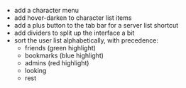 - add a character menu
- add hover-darken to character list items
- add a plus button to the tab bar for a server list shortcut
- add dividers to split up the interface a bit
- sort the user list alphabetically, with precedence:
  - friends (green highlight)
  - bookmarks (blue highlight)
  - admins (red highlight)
  - looking
  - rest
